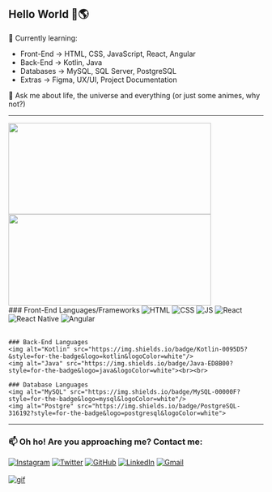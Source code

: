## Hello World 👋🌎

🌱 Currently learning:<br> 
<ul style="list-style">
    <li>Front-End -> HTML, CSS, JavaScript, React, Angular</li>
    <li>Back-End -> Kotlin, Java</li>
    <li>Databases -> MySQL, SQL Server, PostgreSQL</li>
    <li>Extras -> Figma, UX/UI, Project Documentation</li>
</ul>
💬 Ask me about life, the universe and everything (or just some animes, why not?)

---
<div>
    <!-- Stats Card -->
    <img height="180em" width="400em" src="https://github-readme-stats.vercel.app/api?username=nascimentoadalberto&show_icons=true&theme=midnight-purple&include_all_commits=true&count_private=true"/>
    <!-- Language Card -->
    <img height="180em" width="400em" src="https://github-readme-stats.vercel.app/api/top-langs/?username=nascimentoadalberto&layout=compact&langs_count=7&theme=midnight-purple"/>
</div>

<div>
    ### Front-End Languages/Frameworks
    <img alt="HTML" src="https://img.shields.io/badge/HTML5-E34F26?style=for-the-badge&logo=html5&logoColor=white"/>
    <img alt="CSS" src="https://img.shields.io/badge/CSS3-1572B6?style=for-the-badge&logo=css3&logoColor=white"/>
    <img alt="JS" src="https://img.shields.io/badge/Javascript-323330?style=for-the-badge&logo=javascript&logoColor=F7DF1E"/>
    <img alt="React" src="https://img.shields.io/badge/React-20232A?style=for-the-badge&logo=react&logoColor=61DAFB"/>
    <img alt="React Native" src="https://img.shields.io/badge/React_Native-20232A?style=for-the-badge&logo=react&logoColor=61DAFB"/>
    <img alt="Angular" src="https://img.shields.io/badge/Angular-DD0031?style=for-the-badge&logo=angular&logoColor=white"/><br><br>
    
    ### Back-End Languages
    <img alt="Kotlin" src="https://img.shields.io/badge/Kotlin-0095D5?&style=for-the-badge&logo=kotlin&logoColor=white"/>
    <img alt="Java" src="https://img.shields.io/badge/Java-ED8B00?style=for-the-badge&logo=java&logoColor=white"><br><br>
    
    ### Database Languages
    <img alt="MySQL" src="https://img.shields.io/badge/MySQL-00000F?style=for-the-badge&logo=mysql&logoColor=white"/>
    <img alt="Postgre" src="https://img.shields.io/badge/PostgreSQL-316192?style=for-the-badge&logo=postgresql&logoColor=white">
</div>

---

### 📫 Oh ho! Are you approaching me? Contact me:<br>
<div>
    <a href="https://www.instagram.com/beert_ooo/"><img alt="Instagram" src="https://img.shields.io/badge/Instagram-E4405F?style=for-the-badge&logo=instagram&logoColor=white"></a>
    <a href="https://twitter.com/shibitow1"><img alt="Twitter" src="https://img.shields.io/badge/Twitter-1DA1F2?style=for-the-badge&logo=twitter&logoColor=white"></a>
    <a href="https://github.com/nascimentoadalberto"><img alt="GitHub" src="https://img.shields.io/badge/GitHub-100000?style=for-the-badge&logo=github&logoColor=white"></a>
    <a href="https://www.linkedin.com/in/adalberto-nascimento/"><img alt="LinkedIn" src="https://img.shields.io/badge/LinkedIn-0077B5?style=for-the-badge&logo=linkedin&logoColor=white"></a>
    <a href="mailto:nascimentoadalberto678@gmail.com"><img alt="Gmail" src="https://img.shields.io/badge/Gmail-D14836?style=for-the-badge&logo=gmail&logoColor=white">
</div><br>

<div>
    <img alt="gif" src="https://c.tenor.com/QLh0PhunTj8AAAAC/anime-typing.gif"><br>
</div>

